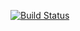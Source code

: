 [![Build Status](https://cloud.drone.io/api/badges/Serkan-95/hft-cc/status.svg)](https://cloud.drone.io/Serkan-95/hft-cc)